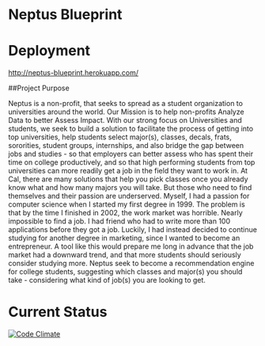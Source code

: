 Neptus Blueprint
================

# Deployment

http://neptus-blueprint.herokuapp.com/

##Project Purpose

Neptus is a non-profit, that seeks to spread as a student organization to universities around the world. Our Mission is to help non-profits Analyze Data to better Assess Impact. With our strong focus on Universities and students, we seek to build a solution to facilitate the process of getting into top universities, help students select major(s), classes, decals, frats, sororities, student groups, internships, and also bridge the gap between jobs and studies - so that employers can better assess who has spent their time on college productively, and so that high performing students from top universities can more readily get a job in the field they want to work in. At Cal, there are many solutions that help you pick classes once you already know what and how many majors you will take. But those who need to find themselves and their passion are underserved. Myself, I had a passion for computer science when I started my first degree in 1999. The problem is that by the time I finished in 2002, the work market was horrible. Nearly impossible to find a job. I had friend who had to write more than 100 applications before they got a job. Luckily, I had instead decided to continue studying for another degree in marketing, since I wanted to become an entrepreneur. A tool like this would prepare me long in advance that the job market had a downward trend, and that more students should seriously consider studying more. Neptus seek to become a recommendation engine for college students, suggesting which classes and major(s) you should take - considering what kind of job(s) you are looking to get.


# Current Status

[![Code Climate](https://codeclimate.com/github/geraldpgreen/neptus-blueprint.png)](https://codeclimate.com/github/geraldpgreen/neptus-blueprint)
